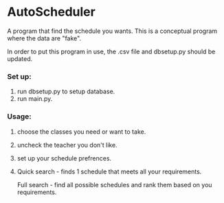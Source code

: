 # AutoScheduler

A program that find the schedule you wants. This is a conceptual program where the data are "fake".

In order to put this program in use, the .csv file and dbsetup.py should be updated.

### Set up:
1. run dbsetup.py to setup database.
2. run main.py.

### Usage:
1. choose the classes you need or want to take.
2. uncheck the teacher you don't like.
3. set up your schedule prefrences.
4. Quick search - finds 1 schedule that meets all your requirements.

   Full search - find all possible schedules and rank them based on you requirements.
